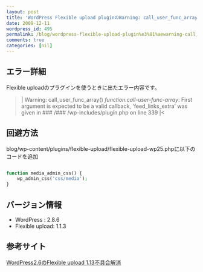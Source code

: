 ```yaml
---
layout: post
title: 'WordPress Flexible upload pluginのWarning: call_user_func_array() [function.call-user-func-array]'
date: 2009-12-11
wordpress_id: 495
permalink: /blog/wordpress-flexible-upload-plugin%e3%81%aewarning-call_user_func_array-function-call-user-func-array
comments: true
categories: [nil]
---
```

## エラー詳細
Flexible uploadのプラグインを使うときに出たエラー内容です。
>|
Warning: call_user_func_array() *function.call-user-func-array*: First argument is expected to be a valid callback, 'feed_links_extra' was given in ### /### /wp-includes/plugin.php on line 339
|<

## 回避方法
blog/wp-content/plugins/flexible-upload/flexible-upload-wp25.phpに以下のコードを追加

```php

function media_admin_css() {
	wp_admin_css('css/media');
}

```
## バージョン情報
+  WordPress : 2.8.6
+  Flexible upload: 1.1.3

## 参考サイト
[WordPress2.6のFlexible upload 1.13不具合解消](http://wb.corekuuma.com/archives/83)

